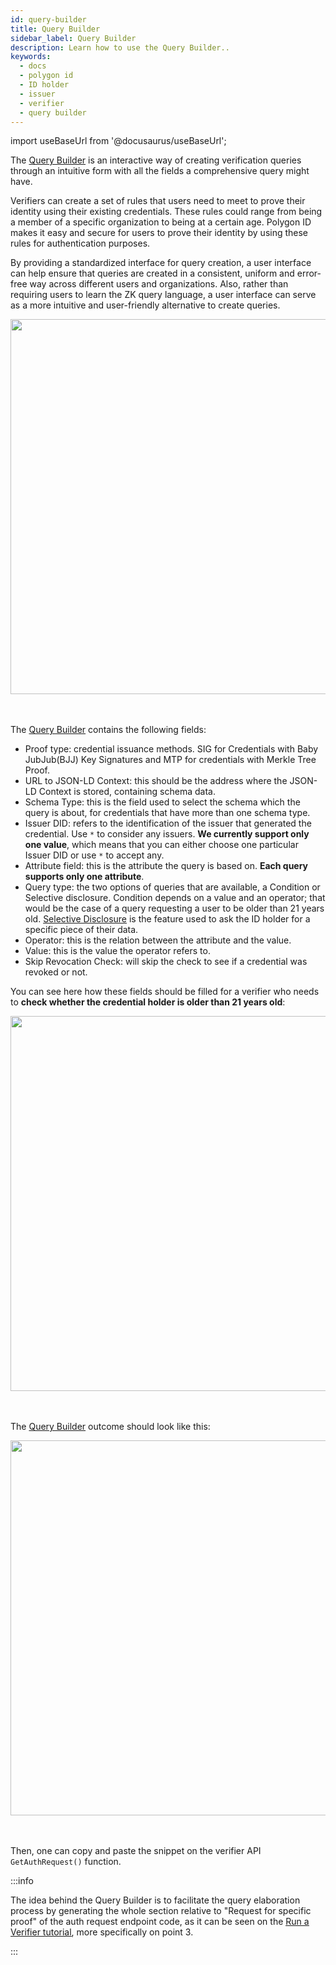 ```yaml
---
id: query-builder
title: Query Builder
sidebar_label: Query Builder
description: Learn how to use the Query Builder..
keywords: 
  - docs
  - polygon id
  - ID holder
  - issuer
  - verifier
  - query builder
---
```


import useBaseUrl from '@docusaurus/useBaseUrl';

The [Query Builder](https://schema-builder.polygonid.me/query-builder) is an interactive way of creating verification queries through an intuitive form with all the fields a comprehensive query might have. 

Verifiers can create a set of rules that users need to meet to prove their identity using their existing credentials. These rules could range from being a member of a specific organization to being at a certain age. Polygon ID makes it easy and secure for users to prove their identity by using these rules for authentication purposes.

By providing a standardized interface for query creation, a user interface can help ensure that queries are created in a consistent, uniform and error-free way across different users and organizations. Also, rather than requiring users to learn the ZK query language, a user interface can serve as a more intuitive and user-friendly alternative to create queries. 

<div align="center">
<img src={useBaseUrl("/img/query-builder.png")} align="center" width="600"/>
</div>
<br></br>

The [Query Builder](https://schema-builder.polygonid.me/query-builder) contains the following fields:

- Proof type: credential issuance methods. SIG for Credentials with Baby JubJub(BJJ) Key Signatures and MTP for credentials with Merkle Tree Proof.
- URL to JSON-LD Context: this should be the address where the JSON-LD Context is stored, containing schema data.
- Schema Type: this is the field used to select the schema which the query is about, for credentials that have more than one schema type.
- Issuer DID: refers to the identification of the issuer that generated the credential. Use `*` to consider any issuers. **We currently support only one value**, which means that you can either choose one particular Issuer DID or use `*` to accept any.
- Attribute field: this is the attribute the query is based on. **Each query supports only one attribute**.
- Query type: the two options of queries that are available, a Condition or Selective disclosure. Condition depends on a value and an operator; that would be the case of a query requesting a user to be older than 21 years old. [Selective Disclosure](/docs/verifier/features.md#selective-disclosure) is the feature used to ask the ID holder for a specific piece of their data.
- Operator: this is the relation between the attribute and the value.
- Value: this is the value the operator refers to.
- Skip Revocation Check: will skip the check to see if a credential was revoked or not.

You can see here how these fields should be filled for a verifier who needs to **check whether the credential holder is older than 21 years old**:

<div align="center">
<img src={useBaseUrl("/img/query-builder-filled.png")} align="center" width="600"/>
</div>
<br></br>


The [Query Builder](https://schema-builder.polygonid.me/query-builder) outcome should look like this: 

<div align="center">
<img src={useBaseUrl("/img/query-builder-outcome.png")} align="center" width="600"/>
</div>
<br></br>


Then, one can copy and paste the snippet on the verifier API `GetAuthRequest()` function. 

:::info

The idea behind the Query Builder is to facilitate the query elaboration process by generating the whole section relative to "Request for specific proof" of the auth request endpoint code, as it can be seen on the [<ins>Run a Verifier tutorial</ins>](/docs/verifier/verification-library/verifier-set-up.md#verifier-server-setup), more specifically on point 3.
    
:::

